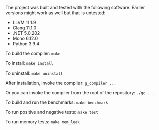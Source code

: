The project was built and tested with the following software. Earlier versions might work as well but that is untested: 
* LLVM 11.1.9 
* Clang 11.1.0 
* .NET 5.0.202 
* Mono 6.12.0 
* Python 3.9.4  
 
To build the compiler: `make`

To install: `make install`

To uninstall: `make uninstall`

After installation, invoke the compiler: `g_compiler ...`
 
Or you can invoke the compiler from the root of the repository: `./gc ...`

To build and run the benchmarks: `make benchmark`

To run positive and negative tests: `make test`

To run memory tests: `make mem_leak`
